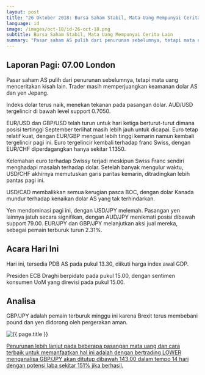 ```yaml
---
layout: post
title: "26 Oktober 2018: Bursa Saham Stabil, Mata Uang Mempunyai Cerita Lain"
language: id
image: /images/oct-18/id-26-oct-18.png
subtitle: Bursa Saham Stabil, Mata Uang Mempunyai Cerita Lain
summary: "Pasar saham AS pulih dari penurunan sebelumnya, tetapi mata uang menceritakan kisah lain. Trader masih memperjuangkan keamanan dolar AS dan yen Jepang"
---
```

## Laporan Pagi: 07.00 London

Pasar saham AS pulih dari penurunan sebelumnya, tetapi mata uang menceritakan kisah lain. Trader masih memperjuangkan keamanan dolar AS dan yen Jepang.

Indeks dolar terus naik, menekan tekanan pada pasangan dolar. AUD/USD tergelincir di bawah level support 0.7050.

EUR/USD dan GBP/USD telah turun untuk hari ketiga berturut-turut dimana posisi tertinggi September terlihat masih lebih jauh untuk dicapai. Euro tetap relatif kuat, dengan EUR/GBP menguat lebih tinggi kemarin namun kembali tergelincir pagi ini. Euro tergelincir kembali terhadap franc Swiss, dengan EUR/CHF diperdagangkan hanya sekitar 1.1350.

Kelemahan euro terhadap Swissy terjadi meskipun Swiss Franc sendiri menghadapi masalah terhadap dolar. Setelah banyak mengulur waktu, USD/CHF akhirnya memutuskan garis paritas kemarin, ditradingkan lebih pantas pagi ini.

USD/CAD membalikkan semua kerugian pasca BOC, dengan dolar Kanada mundur terhadap kenaikan dolar AS yang tak terhindarkan.

Yen mendominasi pagi ini, dengan USD/JPY melemah. Pasangan yen lainnya jatuh secara signifikan, dengan AUD/JPY menikmati posisi dibawah support 79.00. EUR/JPY dan GBP/JPY melanjutkan aksi jual mereka, sebagai pemain terburuk turun 2.31%.

## Acara Hari Ini

Hari ini, tersedia PDB AS pada pukul 13.30, diikuti harga index awal GDP.

Presiden ECB Draghi berpidato pada pukul 15.00, dengan sentimen konsumen UoM yang direvisi pada pukul 15.00.

## Analisa

GBP/JPY adalah pemain terburuk minggu ini karena Brexit terus membebani pound dan yen didorong oleh pergerakan aman.

<img src="{{ site.url }}/images/oct-18/id-26-oct-18.png" alt="{{ page.title }}" title="{{ page.title }}">

<a href="%LINK%%?currency=USD&market=forex&underlying=frxGBPJPY&formname=higherlower&duration_amount=14&duration_units=d&amount=10&amount_type=stake&expiry_type=duration&barrier=143" target="_blank">Penurunan lebih lanjut pada beberapa pasangan mata uang dan cara terbaik untuk memanfaatkan hal ini adalah dengan bertrading LOWER menganalisa GBP/JPY akan ditutup dibawah 143.00 dalam tempo 14 hari dengan potensi laba sekitar 151% jika berhasil.</a>
